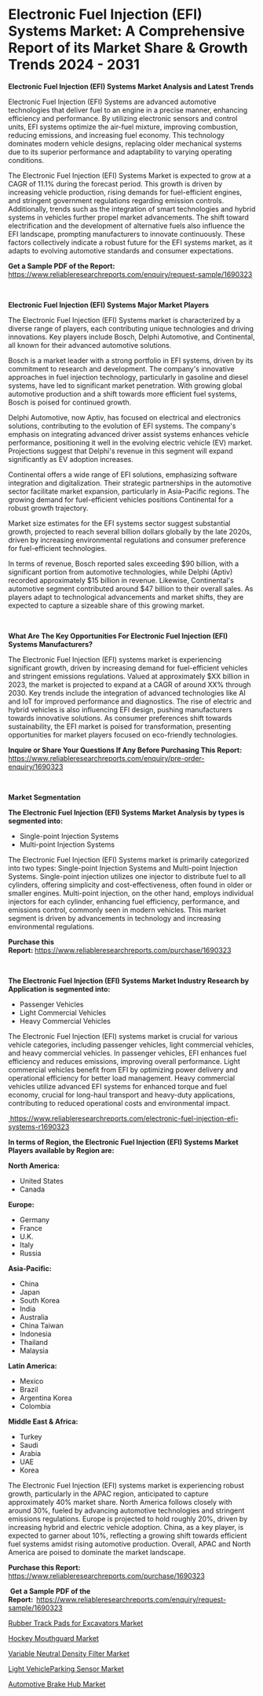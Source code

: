 <p><h1>Electronic Fuel Injection (EFI) Systems Market: A Comprehensive Report of its Market Share & Growth Trends 2024 - 2031</h1></p><p><strong>Electronic Fuel Injection (EFI) Systems Market Analysis and Latest Trends</strong></p>
<p><p>Electronic Fuel Injection (EFI) Systems are advanced automotive technologies that deliver fuel to an engine in a precise manner, enhancing efficiency and performance. By utilizing electronic sensors and control units, EFI systems optimize the air-fuel mixture, improving combustion, reducing emissions, and increasing fuel economy. This technology dominates modern vehicle designs, replacing older mechanical systems due to its superior performance and adaptability to varying operating conditions.</p><p>The Electronic Fuel Injection (EFI) Systems Market is expected to grow at a CAGR of 11.1% during the forecast period. This growth is driven by increasing vehicle production, rising demands for fuel-efficient engines, and stringent government regulations regarding emission controls. Additionally, trends such as the integration of smart technologies and hybrid systems in vehicles further propel market advancements. The shift toward electrification and the development of alternative fuels also influence the EFI landscape, prompting manufacturers to innovate continuously. These factors collectively indicate a robust future for the EFI systems market, as it adapts to evolving automotive standards and consumer expectations.</p></p>
<p><strong>Get a Sample PDF of the Report:&nbsp;</strong> <a href="https://www.reliableresearchreports.com/enquiry/request-sample/1690323?utm_campaign=34&utm_medium=2&utm_source=Github&utm_content=ia&utm_term=17102024&utm_id=electronic-fuel-injection-efi-systems">https://www.reliableresearchreports.com/enquiry/request-sample/1690323</a></p>
<p>&nbsp;</p>
<p><strong>Electronic Fuel Injection (EFI) Systems Major Market Players</strong></p>
<p><p>The Electronic Fuel Injection (EFI) Systems market is characterized by a diverse range of players, each contributing unique technologies and driving innovations. Key players include Bosch, Delphi Automotive, and Continental, all known for their advanced automotive solutions.</p><p>Bosch is a market leader with a strong portfolio in EFI systems, driven by its commitment to research and development. The company's innovative approaches in fuel injection technology, particularly in gasoline and diesel systems, have led to significant market penetration. With growing global automotive production and a shift towards more efficient fuel systems, Bosch is poised for continued growth.</p><p>Delphi Automotive, now Aptiv, has focused on electrical and electronics solutions, contributing to the evolution of EFI systems. The company's emphasis on integrating advanced driver assist systems enhances vehicle performance, positioning it well in the evolving electric vehicle (EV) market. Projections suggest that Delphi's revenue in this segment will expand significantly as EV adoption increases.</p><p>Continental offers a wide range of EFI solutions, emphasizing software integration and digitalization. Their strategic partnerships in the automotive sector facilitate market expansion, particularly in Asia-Pacific regions. The growing demand for fuel-efficient vehicles positions Continental for a robust growth trajectory.</p><p>Market size estimates for the EFI systems sector suggest substantial growth, projected to reach several billion dollars globally by the late 2020s, driven by increasing environmental regulations and consumer preference for fuel-efficient technologies.</p><p>In terms of revenue, Bosch reported sales exceeding $90 billion, with a significant portion from automotive technologies, while Delphi (Aptiv) recorded approximately $15 billion in revenue. Likewise, Continental's automotive segment contributed around $47 billion to their overall sales. As players adapt to technological advancements and market shifts, they are expected to capture a sizeable share of this growing market.</p></p>
<p>&nbsp;</p>
<p><strong>What Are The Key Opportunities For Electronic Fuel Injection (EFI) Systems Manufacturers?</strong></p>
<p><p>The Electronic Fuel Injection (EFI) systems market is experiencing significant growth, driven by increasing demand for fuel-efficient vehicles and stringent emissions regulations. Valued at approximately $XX billion in 2023, the market is projected to expand at a CAGR of around XX% through 2030. Key trends include the integration of advanced technologies like AI and IoT for improved performance and diagnostics. The rise of electric and hybrid vehicles is also influencing EFI design, pushing manufacturers towards innovative solutions. As consumer preferences shift towards sustainability, the EFI market is poised for transformation, presenting opportunities for market players focused on eco-friendly technologies.</p></p>
<p><strong>Inquire or Share Your Questions If Any Before Purchasing This Report:</strong> <a href="https://www.reliableresearchreports.com/enquiry/pre-order-enquiry/1690323?utm_campaign=34&utm_medium=2&utm_source=Github&utm_content=ia&utm_term=17102024&utm_id=electronic-fuel-injection-efi-systems">https://www.reliableresearchreports.com/enquiry/pre-order-enquiry/1690323</a></p>
<p>&nbsp;</p>
<p><strong>Market Segmentation</strong></p>
<p><strong>The Electronic Fuel Injection (EFI) Systems Market Analysis by types is segmented into:</strong></p>
<p><ul><li>Single-point Injection Systems</li><li>Multi-point Injection Systems</li></ul></p>
<p><p>The Electronic Fuel Injection (EFI) Systems market is primarily categorized into two types: Single-point Injection Systems and Multi-point Injection Systems. Single-point injection utilizes one injector to distribute fuel to all cylinders, offering simplicity and cost-effectiveness, often found in older or smaller engines. Multi-point injection, on the other hand, employs individual injectors for each cylinder, enhancing fuel efficiency, performance, and emissions control, commonly seen in modern vehicles. This market segment is driven by advancements in technology and increasing environmental regulations.</p></p>
<p><strong>Purchase this Report:&nbsp;</strong><a href="https://www.reliableresearchreports.com/purchase/1690323?utm_campaign=34&utm_medium=2&utm_source=Github&utm_content=ia&utm_term=17102024&utm_id=electronic-fuel-injection-efi-systems">https://www.reliableresearchreports.com/purchase/1690323</a></p>
<p>&nbsp;</p>
<p><strong>The Electronic Fuel Injection (EFI) Systems Market Industry Research by Application is segmented into:</strong></p>
<p><ul><li>Passenger Vehicles</li><li>Light Commercial Vehicles</li><li>Heavy Commercial Vehicles</li></ul></p>
<p><p>The Electronic Fuel Injection (EFI) systems market is crucial for various vehicle categories, including passenger vehicles, light commercial vehicles, and heavy commercial vehicles. In passenger vehicles, EFI enhances fuel efficiency and reduces emissions, improving overall performance. Light commercial vehicles benefit from EFI by optimizing power delivery and operational efficiency for better load management. Heavy commercial vehicles utilize advanced EFI systems for enhanced torque and fuel economy, crucial for long-haul transport and heavy-duty applications, contributing to reduced operational costs and environmental impact.</p></p>
<p><a href="https://www.reliableresearchreports.com/electronic-fuel-injection-efi-systems-r1690323?utm_campaign=34&utm_medium=2&utm_source=Github&utm_content=ia&utm_term=17102024&utm_id=electronic-fuel-injection-efi-systems">&nbsp;https://www.reliableresearchreports.com/electronic-fuel-injection-efi-systems-r1690323</a></p>
<p><strong>In terms of Region, the Electronic Fuel Injection (EFI) Systems Market Players available by Region are:</strong></p>
<p>
    <p> <strong> North America: </strong>
        <ul>
            <li>United States</li>
            <li>Canada</li>
        </ul>
        </p> 
    <p> <strong> Europe: </strong>
        <ul>
            <li>Germany</li>
            <li>France</li>
            <li>U.K.</li>
            <li>Italy</li>
            <li>Russia</li>
        </ul>
        </p> 
    <p> <strong> Asia-Pacific: </strong>
        <ul>
            <li>China</li>
            <li>Japan</li>
            <li>South Korea</li>
            <li>India</li>
            <li>Australia</li>
            <li>China Taiwan</li>
            <li>Indonesia</li>
            <li>Thailand</li>
            <li>Malaysia</li>
        </ul>
        </p> 
    <p> <strong> Latin America: </strong>
        <ul>
            <li>Mexico</li>
            <li>Brazil</li>
            <li>Argentina Korea</li>
            <li>Colombia</li>
        </ul>
        </p> 
    <p> <strong> Middle East & Africa: </strong>
        <ul>
            <li>Turkey</li>
            <li>Saudi</li>
            <li>Arabia</li>
            <li>UAE</li>
            <li>Korea</li>
        </ul>
    </p>
    </p>
<p><p>The Electronic Fuel Injection (EFI) systems market is experiencing robust growth, particularly in the APAC region, anticipated to capture approximately 40% market share. North America follows closely with around 30%, fueled by advancing automotive technologies and stringent emissions regulations. Europe is projected to hold roughly 20%, driven by increasing hybrid and electric vehicle adoption. China, as a key player, is expected to garner about 10%, reflecting a growing shift towards efficient fuel systems amidst rising automotive production. Overall, APAC and North America are poised to dominate the market landscape.</p></p>
<p><strong>Purchase this Report: </strong><a href="https://www.reliableresearchreports.com/purchase/1690323?utm_campaign=34&utm_medium=2&utm_source=Github&utm_content=ia&utm_term=17102024&utm_id=electronic-fuel-injection-efi-systems">https://www.reliableresearchreports.com/purchase/1690323</a></p>
<p>&nbsp;<strong>Get a Sample PDF of the Report:&nbsp;&nbsp;</strong><a href="https://www.reliableresearchreports.com/enquiry/request-sample/1690323?utm_campaign=34&utm_medium=2&utm_source=Github&utm_content=ia&utm_term=17102024&utm_id=electronic-fuel-injection-efi-systems">https://www.reliableresearchreports.com/enquiry/request-sample/1690323</a></p>
<p><strong></strong></p>
<p><p><a href="https://issuu.com/reportprime-2/docs/rubber-track-pads-for-excavators-ma_bb6e0696c6b280?utm_campaign=34&utm_medium=2&utm_source=Github&utm_content=ia&utm_term=17102024&utm_id=electronic-fuel-injection-efi-systems">Rubber Track Pads for Excavators Market</a></p><p><a href="https://www.linkedin.com/pulse/hockey-mouthguard-market2024-2031-industry-insights-investment-71wke?utm_campaign=34&utm_medium=2&utm_source=Github&utm_content=ia&utm_term=17102024&utm_id=electronic-fuel-injection-efi-systems">Hockey Mouthguard Market</a></p><p><a href="https://www.linkedin.com/pulse/insights-variable-neutral-density-filter-market-players-size-cif3c?utm_campaign=34&utm_medium=2&utm_source=Github&utm_content=ia&utm_term=17102024&utm_id=electronic-fuel-injection-efi-systems">Variable Neutral Density Filter Market</a></p><p><a href="https://github.com/Alanbrewer218/Market-Research-Report-List-1/blob/main/light-vehicleparking-sensor-market.md?utm_campaign=34&utm_medium=2&utm_source=Github&utm_content=ia&utm_term=17102024&utm_id=electronic-fuel-injection-efi-systems">Light VehicleParking Sensor Market</a></p><p><a href="https://github.com/kaufmannDavid16/Market-Research-Report-List-1/blob/main/automotive-brake-hub-market.md?utm_campaign=34&utm_medium=2&utm_source=Github&utm_content=ia&utm_term=17102024&utm_id=electronic-fuel-injection-efi-systems">Automotive Brake Hub Market</a></p></p>